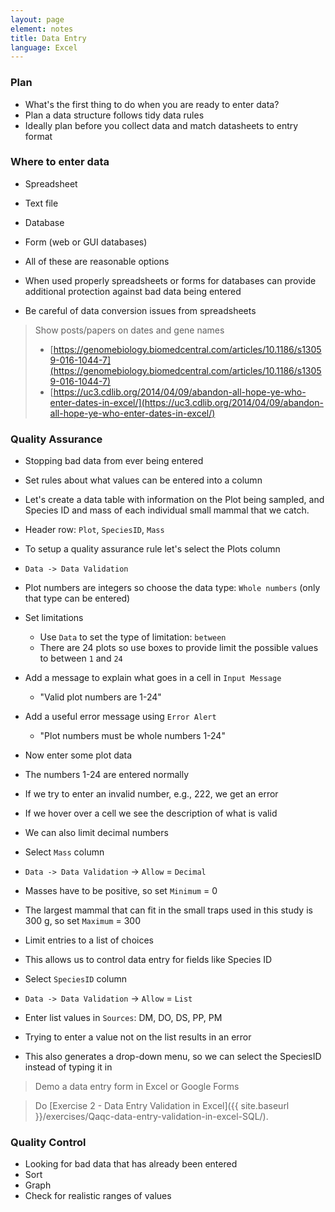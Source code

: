 ```yaml
---
layout: page
element: notes
title: Data Entry
language: Excel
---
```


### Plan

* What's the first thing to do when you are ready to enter data?
* Plan a data structure follows tidy data rules
* Ideally plan before you collect data and match datasheets to entry format

### Where to enter data

* Spreadsheet
* Text file
* Database
* Form (web or GUI databases)

* All of these are reasonable options
* When used properly spreadsheets or forms for databases can provide additional
protection against bad data being entered
* Be careful of data conversion issues from spreadsheets

> Show posts/papers on dates and gene names
>
> * [https://genomebiology.biomedcentral.com/articles/10.1186/s13059-016-1044-7](https://genomebiology.biomedcentral.com/articles/10.1186/s13059-016-1044-7)
> * [https://uc3.cdlib.org/2014/04/09/abandon-all-hope-ye-who-enter-dates-in-excel/](https://uc3.cdlib.org/2014/04/09/abandon-all-hope-ye-who-enter-dates-in-excel/)

### Quality Assurance

* Stopping bad data from ever being entered
* Set rules about what values can be entered into a column
* Let's create a data table with information on the Plot being sampled, and Species ID and mass of each individual small mammal that we catch.
* Header row: `Plot`, `SpeciesID`, `Mass`

* To setup a quality assurance rule let's select the Plots column
* `Data -> Data Validation`
* Plot numbers are integers so choose the data type: `Whole numbers` (only that type can be entered)
* Set limitations
    * Use `Data` to set the type of limitation: `between` 
    * There are 24 plots so use boxes to provide limit the possible values to between `1` and `24`
* Add a message to explain what goes in a cell in `Input Message`
    * "Valid plot numbers are 1-24"
* Add a useful error message using `Error Alert`
    * "Plot numbers must be whole numbers 1-24"

* Now enter some plot data
* The numbers 1-24 are entered normally
* If we try to enter an invalid number, e.g., 222, we get an error
* If we hover over a cell we see the description of what is valid

* We can also limit decimal numbers
* Select `Mass` column
* `Data -> Data Validation` -> `Allow` = `Decimal`
* Masses have to be positive, so set `Minimum` = 0
* The largest mammal that can fit in the small traps used in this study is 300 g, so set `Maximum` = 300


* Limit entries to a list of choices
* This allows us to control data entry for fields like Species ID
* Select `SpeciesID` column
* `Data -> Data Validation` -> `Allow` = `List`
* Enter list values in `Sources`: DM, DO, DS, PP, PM
* Trying to enter a value not on the list results in an error
* This also generates a drop-down menu, so we can select the SpeciesID instead of typing it in


> Demo a data entry form in Excel or Google Forms

> Do [Exercise 2 - Data Entry Validation in Excel]({{ site.baseurl }}/exercises/Qaqc-data-entry-validation-in-excel-SQL/).

### Quality Control

* Looking for bad data that has already been entered
* Sort
* Graph
* Check for realistic ranges of values
